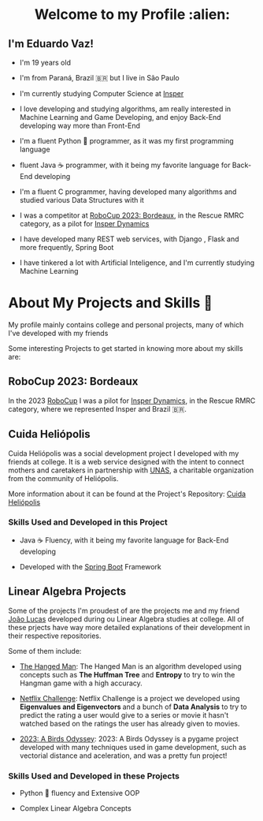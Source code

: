 <h1 align="center"> Welcome to my Profile :alien: </h1>

<h2>I'm Eduardo Vaz!</h2>

- I'm 19 years old

- I'm from Paraná, Brazil 🇧🇷 but I live in São Paulo

- I'm currently studying Computer Science at [Insper](https://www.insper.edu.br/)

- I love developing and studying algorithms, am really interested in Machine Learning and Game Developing, and enjoy Back-End developing way more than Front-End


- I'm a fluent Python 🐍 programmer, as it was my first programming language

- fluent Java ☕ programmer, with it being my favorite language for Back-End developing

- I'm a fluent C programmer, having developed many algorithms and studied various Data Structures with it

- I was a competitor at [RoboCup 2023: Bordeaux](https://www.robocup.org/), in the Rescue RMRC category, as a pilot for [Insper Dynamics](https://www.linkedin.com/company/insper-dynamics/?viewAsMember=true)

- I have developed many REST web services, with Django , Flask and more frequently, Spring Boot

- I have tinkered a lot with Artificial Inteligence, and I'm currently studying Machine Learning


<h1> About My Projects and Skills 🧠</h1>

My profile mainly contains college and personal projects, many of which I've developed with my friends

Some interesting Projects to get started in knowing more about my skills are:

<h2> RoboCup 2023: Bordeaux</h2>

In the 2023 [RoboCup](https://www.robocup.org/) I was a pilot for [Insper Dynamics](https://www.linkedin.com/company/insper-dynamics/?viewAsMember=true), in the Rescue RMRC category, where we represented Insper and Brazil 🇧🇷.



<h2> Cuida Heliópolis </h2>

Cuida Heliópolis was a social development project I developed with my friends at college. 
It is a web service designed with the intent to connect mothers and caretakers in partnership with [UNAS](https://www.unas.org.br/), a charitable organization from the community of Heliópolis.


More information about it can be found at the Project's Repository: [Cuida Heliópolis](https://github.com/Isabelleatt/Cuida-Heliopolis-Backend)

<h3>Skills Used and Developed in this Project</h3>

- Java ☕ Fluency, with it being my favorite language for Back-End developing

- Developed with the [Spring Boot](https://spring.io/projects/spring-boot) Framework

<h2> Linear Algebra Projects</h2>

Some of the projects I'm proudest of are the projects me and my friend [João Lucas](https://github.com/JoaoLucasMBC) developed during ou Linear Algebra studies at college.
All of these prjects have way more detailed explanations of their development in their respective repositories.

Some of them include:

- [The Hanged Man](https://github.com/EduardoMVAz/The_Hanged_Man): The Hanged Man is an algorithm developed using concepts such as <b>The Huffman Tree</b> and <b>Entropy</b> to try to win the Hangman game with a high accuracy.
 
- [Netflix Challenge](https://github.com/EduardoMVAz/Netflix_Challenge): Netflix Challenge is a project we developed using <b> Eigenvalues and Eigenvectors </b> and a bunch of <b>Data Analysis</b> to try to predict the rating a user would give to a series or movie it hasn't watched based on the ratings the user has already given to movies.

- [2023: A Birds Odyssey](https://github.com/EduardoMVAz/2023_a_birds_odyssey): 2023: A Birds Odyssey is a pygame project developed with many techniques used in game development, such as vectorial distance and aceleration, and was a pretty fun project!

<h3>Skills Used and Developed in these Projects</h3>

- Python 🐍 fluency and Extensive OOP

- Complex Linear Algebra Concepts

